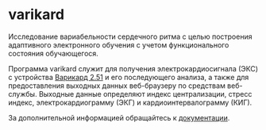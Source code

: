 varikard
========

Исследование вариабельности сердечного ритма с целью построения адаптивного электронного обучения с учетом функционального состояния обучающегося.

Программа varikard служит для получения электрокардиосигнала (ЭКС) с устройства [Варикард 2.51](http://www.ramena.ru/page.php?7) и его последующего анализа, а также для предоставления выходных данных веб-браузеру по средствам веб-службы. Выходные данные определяют индекс централизации, стресс индекс, электрокардиограмму (ЭКГ) и кардиоинтервалограмму (КИГ).

За дополнительной информацией обращайтесь к [документации](varikard.pdf).

